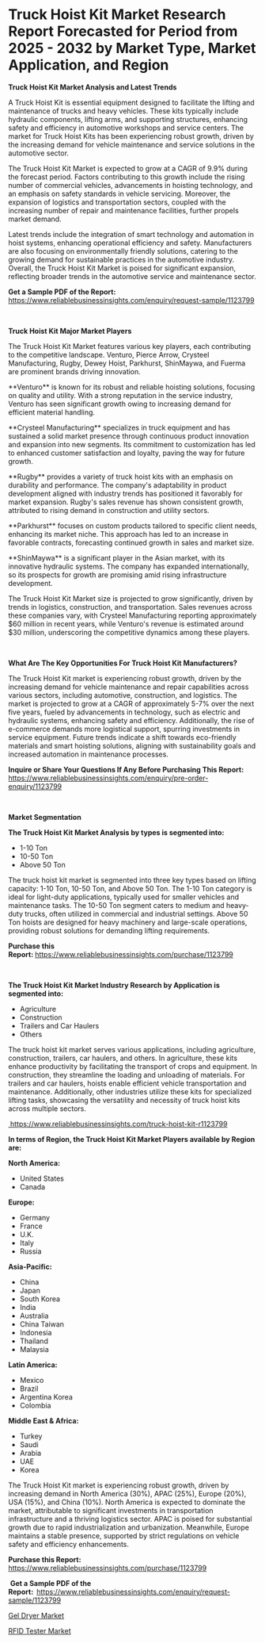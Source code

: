 <p><h1>Truck Hoist Kit Market Research Report Forecasted for Period from 2025 -  2032 by Market Type, Market Application, and Region</h1></p><p><strong>Truck Hoist Kit Market Analysis and Latest Trends</strong></p>
<p><p>A Truck Hoist Kit is essential equipment designed to facilitate the lifting and maintenance of trucks and heavy vehicles. These kits typically include hydraulic components, lifting arms, and supporting structures, enhancing safety and efficiency in automotive workshops and service centers. The market for Truck Hoist Kits has been experiencing robust growth, driven by the increasing demand for vehicle maintenance and service solutions in the automotive sector.</p><p>The Truck Hoist Kit Market is expected to grow at a CAGR of 9.9% during the forecast period. Factors contributing to this growth include the rising number of commercial vehicles, advancements in hoisting technology, and an emphasis on safety standards in vehicle servicing. Moreover, the expansion of logistics and transportation sectors, coupled with the increasing number of repair and maintenance facilities, further propels market demand. </p><p>Latest trends include the integration of smart technology and automation in hoist systems, enhancing operational efficiency and safety. Manufacturers are also focusing on environmentally friendly solutions, catering to the growing demand for sustainable practices in the automotive industry. Overall, the Truck Hoist Kit Market is poised for significant expansion, reflecting broader trends in the automotive service and maintenance sector.</p></p>
<p><strong>Get a Sample PDF of the Report:&nbsp;</strong> <a href="https://www.reliablebusinessinsights.com/enquiry/request-sample/1123799?utm_campaign=57&utm_medium=2&utm_source=Github&utm_content=ia&utm_term=09042025&utm_id=truck-hoist-kit">https://www.reliablebusinessinsights.com/enquiry/request-sample/1123799</a></p>
<p>&nbsp;</p>
<p><strong>Truck Hoist Kit Major Market Players</strong></p>
<p><p>The Truck Hoist Kit Market features various key players, each contributing to the competitive landscape. Venturo, Pierce Arrow, Crysteel Manufacturing, Rugby, Dewey Hoist, Parkhurst, ShinMaywa, and Fuerma are prominent brands driving innovation.</p><p>**Venturo** is known for its robust and reliable hoisting solutions, focusing on quality and utility. With a strong reputation in the service industry, Venturo has seen significant growth owing to increasing demand for efficient material handling.</p><p>**Crysteel Manufacturing** specializes in truck equipment and has sustained a solid market presence through continuous product innovation and expansion into new segments. Its commitment to customization has led to enhanced customer satisfaction and loyalty, paving the way for future growth.</p><p>**Rugby** provides a variety of truck hoist kits with an emphasis on durability and performance. The company's adaptability in product development aligned with industry trends has positioned it favorably for market expansion. Rugby's sales revenue has shown consistent growth, attributed to rising demand in construction and utility sectors.</p><p>**Parkhurst** focuses on custom products tailored to specific client needs, enhancing its market niche. This approach has led to an increase in favorable contracts, forecasting continued growth in sales and market size.</p><p>**ShinMaywa** is a significant player in the Asian market, with its innovative hydraulic systems. The company has expanded internationally, so its prospects for growth are promising amid rising infrastructure development.</p><p>The Truck Hoist Kit Market size is projected to grow significantly, driven by trends in logistics, construction, and transportation. Sales revenues across these companies vary, with Crysteel Manufacturing reporting approximately $60 million in recent years, while Venturo's revenue is estimated around $30 million, underscoring the competitive dynamics among these players.</p></p>
<p>&nbsp;</p>
<p><strong>What Are The Key Opportunities For Truck Hoist Kit Manufacturers?</strong></p>
<p><p>The Truck Hoist Kit market is experiencing robust growth, driven by the increasing demand for vehicle maintenance and repair capabilities across various sectors, including automotive, construction, and logistics. The market is projected to grow at a CAGR of approximately 5-7% over the next five years, fueled by advancements in technology, such as electric and hydraulic systems, enhancing safety and efficiency. Additionally, the rise of e-commerce demands more logistical support, spurring investments in service equipment. Future trends indicate a shift towards eco-friendly materials and smart hoisting solutions, aligning with sustainability goals and increased automation in maintenance processes.</p></p>
<p><strong>Inquire or Share Your Questions If Any Before Purchasing This Report:</strong> <a href="https://www.reliablebusinessinsights.com/enquiry/pre-order-enquiry/1123799?utm_campaign=57&utm_medium=2&utm_source=Github&utm_content=ia&utm_term=09042025&utm_id=truck-hoist-kit">https://www.reliablebusinessinsights.com/enquiry/pre-order-enquiry/1123799</a></p>
<p>&nbsp;</p>
<p><strong>Market Segmentation</strong></p>
<p><strong>The Truck Hoist Kit Market Analysis by types is segmented into:</strong></p>
<p><ul><li>1-10 Ton</li><li>10-50 Ton</li><li>Above 50 Ton</li></ul></p>
<p><p>The truck hoist kit market is segmented into three key types based on lifting capacity: 1-10 Ton, 10-50 Ton, and Above 50 Ton. The 1-10 Ton category is ideal for light-duty applications, typically used for smaller vehicles and maintenance tasks. The 10-50 Ton segment caters to medium and heavy-duty trucks, often utilized in commercial and industrial settings. Above 50 Ton hoists are designed for heavy machinery and large-scale operations, providing robust solutions for demanding lifting requirements.</p></p>
<p><strong>Purchase this Report:&nbsp;</strong><a href="https://www.reliablebusinessinsights.com/purchase/1123799?utm_campaign=57&utm_medium=2&utm_source=Github&utm_content=ia&utm_term=09042025&utm_id=truck-hoist-kit">https://www.reliablebusinessinsights.com/purchase/1123799</a></p>
<p>&nbsp;</p>
<p><strong>The Truck Hoist Kit Market Industry Research by Application is segmented into:</strong></p>
<p><ul><li>Agriculture</li><li>Construction</li><li>Trailers and Car Haulers</li><li>Others</li></ul></p>
<p><p>The truck hoist kit market serves various applications, including agriculture, construction, trailers, car haulers, and others. In agriculture, these kits enhance productivity by facilitating the transport of crops and equipment. In construction, they streamline the loading and unloading of materials. For trailers and car haulers, hoists enable efficient vehicle transportation and maintenance. Additionally, other industries utilize these kits for specialized lifting tasks, showcasing the versatility and necessity of truck hoist kits across multiple sectors.</p></p>
<p><a href="https://www.reliablebusinessinsights.com/truck-hoist-kit-r1123799?utm_campaign=57&utm_medium=2&utm_source=Github&utm_content=ia&utm_term=09042025&utm_id=truck-hoist-kit">&nbsp;https://www.reliablebusinessinsights.com/truck-hoist-kit-r1123799</a></p>
<p><strong>In terms of Region, the Truck Hoist Kit Market Players available by Region are:</strong></p>
<p>
    <p> <strong> North America: </strong>
        <ul>
            <li>United States</li>
            <li>Canada</li>
        </ul>
        </p> 
    <p> <strong> Europe: </strong>
        <ul>
            <li>Germany</li>
            <li>France</li>
            <li>U.K.</li>
            <li>Italy</li>
            <li>Russia</li>
        </ul>
        </p> 
    <p> <strong> Asia-Pacific: </strong>
        <ul>
            <li>China</li>
            <li>Japan</li>
            <li>South Korea</li>
            <li>India</li>
            <li>Australia</li>
            <li>China Taiwan</li>
            <li>Indonesia</li>
            <li>Thailand</li>
            <li>Malaysia</li>
        </ul>
        </p> 
    <p> <strong> Latin America: </strong>
        <ul>
            <li>Mexico</li>
            <li>Brazil</li>
            <li>Argentina Korea</li>
            <li>Colombia</li>
        </ul>
        </p> 
    <p> <strong> Middle East & Africa: </strong>
        <ul>
            <li>Turkey</li>
            <li>Saudi</li>
            <li>Arabia</li>
            <li>UAE</li>
            <li>Korea</li>
        </ul>
    </p>
    </p>
<p><p>The Truck Hoist Kit market is experiencing robust growth, driven by increasing demand in North America (30%), APAC (25%), Europe (20%), USA (15%), and China (10%). North America is expected to dominate the market, attributable to significant investments in transportation infrastructure and a thriving logistics sector. APAC is poised for substantial growth due to rapid industrialization and urbanization. Meanwhile, Europe maintains a stable presence, supported by strict regulations on vehicle safety and efficiency enhancements.</p></p>
<p><strong>Purchase this Report: </strong><a href="https://www.reliablebusinessinsights.com/purchase/1123799?utm_campaign=57&utm_medium=2&utm_source=Github&utm_content=ia&utm_term=09042025&utm_id=truck-hoist-kit">https://www.reliablebusinessinsights.com/purchase/1123799</a></p>
<p>&nbsp;<strong>Get a Sample PDF of the Report:&nbsp;&nbsp;</strong><a href="https://www.reliablebusinessinsights.com/enquiry/request-sample/1123799?utm_campaign=57&utm_medium=2&utm_source=Github&utm_content=ia&utm_term=09042025&utm_id=truck-hoist-kit">https://www.reliablebusinessinsights.com/enquiry/request-sample/1123799</a></p>
<p><strong></strong></p>
<p><p><a href="https://github.com/mgapeak/Market-Research-Report-List-1/blob/main/gel-dryer-market.md?utm_campaign=57&utm_medium=2&utm_source=Github&utm_content=ia&utm_term=09042025&utm_id=truck-hoist-kit">Gel Dryer Market</a></p><p><a href="https://github.com/monacaquddus/Market-Research-Report-List-1/blob/main/rfid-tester-market.md?utm_campaign=57&utm_medium=2&utm_source=Github&utm_content=ia&utm_term=09042025&utm_id=truck-hoist-kit">RFID Tester Market</a></p></p>